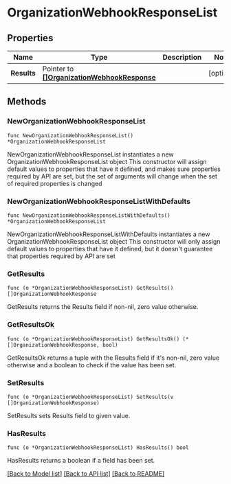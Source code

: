 # OrganizationWebhookResponseList

## Properties

Name | Type | Description | Notes
------------ | ------------- | ------------- | -------------
**Results** | Pointer to [**[]OrganizationWebhookResponse**](OrganizationWebhookResponse.md) |  | [optional] 

## Methods

### NewOrganizationWebhookResponseList

`func NewOrganizationWebhookResponseList() *OrganizationWebhookResponseList`

NewOrganizationWebhookResponseList instantiates a new OrganizationWebhookResponseList object
This constructor will assign default values to properties that have it defined,
and makes sure properties required by API are set, but the set of arguments
will change when the set of required properties is changed

### NewOrganizationWebhookResponseListWithDefaults

`func NewOrganizationWebhookResponseListWithDefaults() *OrganizationWebhookResponseList`

NewOrganizationWebhookResponseListWithDefaults instantiates a new OrganizationWebhookResponseList object
This constructor will only assign default values to properties that have it defined,
but it doesn't guarantee that properties required by API are set

### GetResults

`func (o *OrganizationWebhookResponseList) GetResults() []OrganizationWebhookResponse`

GetResults returns the Results field if non-nil, zero value otherwise.

### GetResultsOk

`func (o *OrganizationWebhookResponseList) GetResultsOk() (*[]OrganizationWebhookResponse, bool)`

GetResultsOk returns a tuple with the Results field if it's non-nil, zero value otherwise
and a boolean to check if the value has been set.

### SetResults

`func (o *OrganizationWebhookResponseList) SetResults(v []OrganizationWebhookResponse)`

SetResults sets Results field to given value.

### HasResults

`func (o *OrganizationWebhookResponseList) HasResults() bool`

HasResults returns a boolean if a field has been set.


[[Back to Model list]](../README.md#documentation-for-models) [[Back to API list]](../README.md#documentation-for-api-endpoints) [[Back to README]](../README.md)


